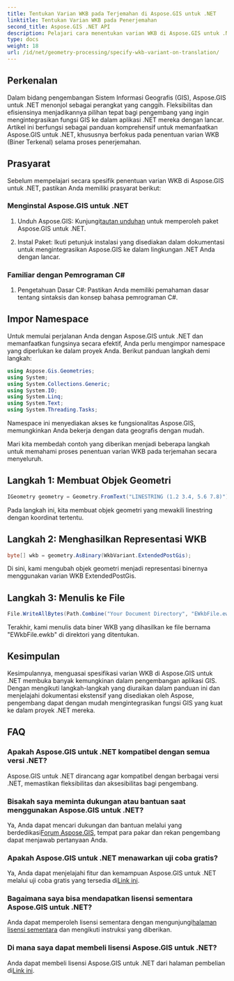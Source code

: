 ```yaml
---
title: Tentukan Varian WKB pada Terjemahan di Aspose.GIS untuk .NET
linktitle: Tentukan Varian WKB pada Penerjemahan
second_title: Aspose.GIS .NET API
description: Pelajari cara menentukan varian WKB di Aspose.GIS untuk .NET dengan mudah menggunakan panduan komprehensif ini. Tingkatkan keterampilan pengembangan GIS Anda.
type: docs
weight: 18
url: /id/net/geometry-processing/specify-wkb-variant-on-translation/
---
```

## Perkenalan
Dalam bidang pengembangan Sistem Informasi Geografis (GIS), Aspose.GIS untuk .NET menonjol sebagai perangkat yang canggih. Fleksibilitas dan efisiensinya menjadikannya pilihan tepat bagi pengembang yang ingin mengintegrasikan fungsi GIS ke dalam aplikasi .NET mereka dengan lancar. Artikel ini berfungsi sebagai panduan komprehensif untuk memanfaatkan Aspose.GIS untuk .NET, khususnya berfokus pada penentuan varian WKB (Biner Terkenal) selama proses penerjemahan.
## Prasyarat
Sebelum mempelajari secara spesifik penentuan varian WKB di Aspose.GIS untuk .NET, pastikan Anda memiliki prasyarat berikut:
### Menginstal Aspose.GIS untuk .NET
1. Unduh Aspose.GIS: Kunjungi[tautan unduhan](https://releases.aspose.com/gis/net/) untuk memperoleh paket Aspose.GIS untuk .NET.
   
2. Instal Paket: Ikuti petunjuk instalasi yang disediakan dalam dokumentasi untuk mengintegrasikan Aspose.GIS ke dalam lingkungan .NET Anda dengan lancar.
### Familiar dengan Pemrograman C#
1. Pengetahuan Dasar C#: Pastikan Anda memiliki pemahaman dasar tentang sintaksis dan konsep bahasa pemrograman C#.

## Impor Namespace
Untuk memulai perjalanan Anda dengan Aspose.GIS untuk .NET dan memanfaatkan fungsinya secara efektif, Anda perlu mengimpor namespace yang diperlukan ke dalam proyek Anda. Berikut panduan langkah demi langkah:

```csharp
using Aspose.Gis.Geometries;
using System;
using System.Collections.Generic;
using System.IO;
using System.Linq;
using System.Text;
using System.Threading.Tasks;
```
Namespace ini menyediakan akses ke fungsionalitas Aspose.GIS, memungkinkan Anda bekerja dengan data geografis dengan mudah.

Mari kita membedah contoh yang diberikan menjadi beberapa langkah untuk memahami proses penentuan varian WKB pada terjemahan secara menyeluruh.
## Langkah 1: Membuat Objek Geometri
```csharp
IGeometry geometry = Geometry.FromText("LINESTRING (1.2 3.4, 5.6 7.8)");
```
Pada langkah ini, kita membuat objek geometri yang mewakili linestring dengan koordinat tertentu.
## Langkah 2: Menghasilkan Representasi WKB
```csharp
byte[] wkb = geometry.AsBinary(WkbVariant.ExtendedPostGis);
```
Di sini, kami mengubah objek geometri menjadi representasi binernya menggunakan varian WKB ExtendedPostGis.
## Langkah 3: Menulis ke File
```csharp
File.WriteAllBytes(Path.Combine("Your Document Directory", "EWkbFile.ewkb"), wkb);
```
Terakhir, kami menulis data biner WKB yang dihasilkan ke file bernama "EWkbFile.ewkb" di direktori yang ditentukan.

## Kesimpulan
Kesimpulannya, menguasai spesifikasi varian WKB di Aspose.GIS untuk .NET membuka banyak kemungkinan dalam pengembangan aplikasi GIS. Dengan mengikuti langkah-langkah yang diuraikan dalam panduan ini dan menjelajahi dokumentasi ekstensif yang disediakan oleh Aspose, pengembang dapat dengan mudah mengintegrasikan fungsi GIS yang kuat ke dalam proyek .NET mereka.
## FAQ
### Apakah Aspose.GIS untuk .NET kompatibel dengan semua versi .NET?
Aspose.GIS untuk .NET dirancang agar kompatibel dengan berbagai versi .NET, memastikan fleksibilitas dan aksesibilitas bagi pengembang.
### Bisakah saya meminta dukungan atau bantuan saat menggunakan Aspose.GIS untuk .NET?
 Ya, Anda dapat mencari dukungan dan bantuan melalui yang berdedikasi[Forum Aspose.GIS](https://forum.aspose.com/c/gis/33), tempat para pakar dan rekan pengembang dapat menjawab pertanyaan Anda.
### Apakah Aspose.GIS untuk .NET menawarkan uji coba gratis?
 Ya, Anda dapat menjelajahi fitur dan kemampuan Aspose.GIS untuk .NET melalui uji coba gratis yang tersedia di[Link ini](https://releases.aspose.com/).
### Bagaimana saya bisa mendapatkan lisensi sementara Aspose.GIS untuk .NET?
 Anda dapat memperoleh lisensi sementara dengan mengunjungi[halaman lisensi sementara](https://purchase.aspose.com/temporary-license/) dan mengikuti instruksi yang diberikan.
### Di mana saya dapat membeli lisensi Aspose.GIS untuk .NET?
 Anda dapat membeli lisensi Aspose.GIS untuk .NET dari halaman pembelian di[Link ini](https://purchase.aspose.com/buy).
